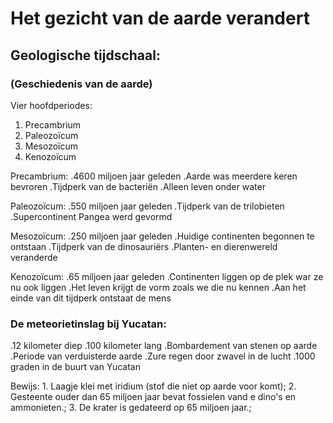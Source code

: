 # Het gezicht van de aarde verandert

## Geologische tijdschaal:
### (Geschiedenis van de aarde)

Vier hoofdperiodes:
1. Precambrium
2. Paleozoïcum
3. Mesozoïcum
4. Kenozoïcum


Precambrium:
.4600 miljoen jaar geleden
.Aarde was meerdere keren bevroren
.Tijdperk van de bacteriën
.Alleen leven onder water

Paleozoïcum:
.550 miljoen jaar geleden
.Tijdperk van de trilobieten
.Supercontinent Pangea werd gevormd

Mesozoïcum:
.250 miljoen jaar geleden
.Huidige continenten begonnen te ontstaan
.Tijdperk van de dinosauriërs
.Planten- en dierenwereld veranderde

Kenozoïcum:
.65 miljoen jaar geleden
.Continenten liggen op de plek war ze nu ook liggen
.Het leven krijgt de vorm zoals we die nu kennen
.Aan het einde van dit tijdperk ontstaat de mens

### De meteorietinslag bij Yucatan:
.12 kilometer diep
.100 kilometer lang
.Bombardement van stenen op aarde
.Periode van verduisterde aarde
.Zure regen door zwavel in de lucht
.1000 graden in de buurt van Yucatan

Bewijs: 1. Laagje klei met iridium (stof die niet op aarde voor komt);
        2. Gesteente ouder dan 65 miljoen jaar bevat fossielen vand e dino's en ammonieten.;
	3. De krater is gedateerd op 65 miljoen jaar.;


